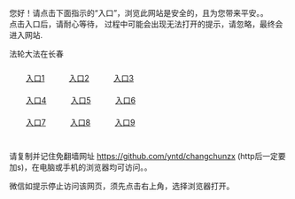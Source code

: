 您好！请点击下面指示的“入口”，浏览此网站是安全的，且为您带来平安。。 <br/>
点击入口后，请耐心等待， 过程中可能会出现无法打开的提示，请忽略，最终会进入网站. </br>

法轮大法在长春<br/>
<div style="padding:10px"><a style="margin:20px" target="_blank" href="https://d3t360g8vd1ed9.cloudfront.net/2Qpsp?qgpurlk" id="ccLink1" rel="nofollow">入口1</a> <a target="_blank" style="margin:20px" href="https://d1k8a1scpmg64r.cloudfront.net/2Qpsp?yzqvlrpx" id="ccLink2" rel="nofollow">入口2</a> <a style="margin:20px" target="_blank" href="https://d1cdk02z6yfoy9.cloudfront.net/2Qpsp?bvpenxi" id="ccLink3" rel="nofollow">入口3</a></div>

<div style="padding:10px" ><a style="margin:20px" target="_blank" href="https://d3t360g8vd1ed9.cloudfront.net/2Qpsp?qgpurlk" id="ccLink4" rel="nofollow">入口4</a> <a style="margin:20px" href="https://d1k8a1scpmg64r.cloudfront.net/2Qpsp?yzqvlrpx" target="_blank" id="ccLink5" rel="nofollow">入口5</a> <a style="margin:20px" href="https://d1cdk02z6yfoy9.cloudfront.net/2Qpsp?bvpenxi" target="_blank" id="ccLink6" rel="nofollow">入口6</a></div>

<div style="padding:10px"><a style="margin:20px" target="_blank" href="https://d3t360g8vd1ed9.cloudfront.net/2Qpsp?qgpurlk" id="ccLink7" rel="nofollow">入口7</a> <a style="margin:20px" href="https://d1k8a1scpmg64r.cloudfront.net/2Qpsp?yzqvlrpx" target="_blank" id="ccLink8" rel="nofollow">入口8</a> <a style="margin:20px" target="_blank" href="https://d1cdk02z6yfoy9.cloudfront.net/2Qpsp?bvpenxi" id="ccLink9" rel="nofollow">入口9</a></div>

<br/>



请复制并记住免翻墙网址 https://github.com/yntd/changchunzx (http后一定要加s)，在电脑或手机的浏览器均可访问。。<br/>

微信如提示停止访问该网页，须先点击右上角，选择浏览器打开。
